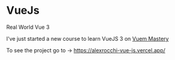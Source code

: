# VueJs
Real World Vue 3

I've just started a new course to learn VueJS 3 on <a href="https://www.vuemastery.com/learning-path/beginner">Vuem Mastery</a>

To see the project go to -> https://alexrocchi-vue-js.vercel.app/

